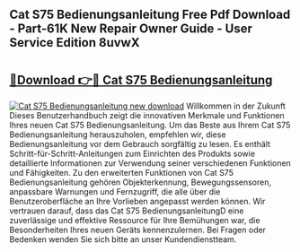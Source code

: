 ## Cat S75 Bedienungsanleitung Free Pdf Download - Part-61K New Repair Owner Guide - User Service Edition 8uvwX

# <h2><a href="http://df2j5me.blite.top/?on=Cat+S75+Bedienungsanleitung">🔗Download 👉🔴 Cat S75 Bedienungsanleitung</a></h2>

[![Cat S75 Bedienungsanleitung new download](https://i.imgur.com/lujVjoI.png)](http://df2j5me.blite.top/?on=Cat+S75+Bedienungsanleitung)
Willkommen in der Zukunft Dieses Benutzerhandbuch zeigt die innovativen Merkmale und Funktionen Ihres neuen Cat S75 Bedienungsanleitung. Um das Beste aus Ihrem Cat S75 Bedienungsanleitung herauszuholen, empfehlen wir, diese Bedienungsanleitung vor dem Gebrauch sorgfältig zu lesen. Es enthält Schritt-für-Schritt-Anleitungen zum Einrichten des Produkts sowie detaillierte Informationen zur Verwendung seiner verschiedenen Funktionen und Fähigkeiten. Zu den erweiterten Funktionen von Cat S75 Bedienungsanleitung gehören Objekterkennung, Bewegungssensoren, anpassbare Warnungen und Fernzugriff, die alle über die Benutzeroberfläche an Ihre Vorlieben angepasst werden können. Wir vertrauen darauf, dass das Cat S75 BedienungsanleitungD eine zuverlässige und effektive Ressource für Ihre Bemühungen war, die Besonderheiten Ihres neuen Geräts kennenzulernen. Bei Fragen oder Bedenken wenden Sie sich bitte an unser Kundendienstteam.

